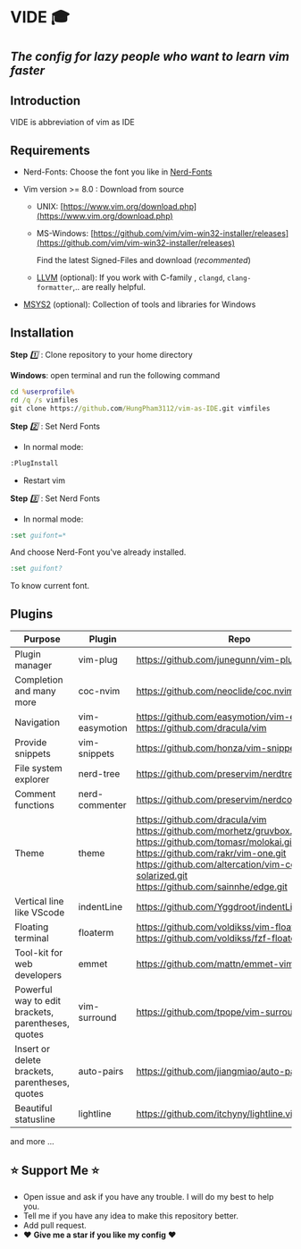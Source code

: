 # VIDE :mortar_board: 

## _The config for lazy people who want to learn vim faster_

## Introduction

VIDE is abbreviation of vim as IDE

## Requirements

- Nerd-Fonts: Choose the font you like in [Nerd-Fonts](https://www.nerdfonts.com/)

- Vim version >= 8.0 : Download from source  
  - UNIX: [https://www.vim.org/download.php](https://www.vim.org/download.php)
  - MS-Windows: [https://github.com/vim/vim-win32-installer/releases](https://github.com/vim/vim-win32-installer/releases)

    Find the latest Signed-Files and download (_recommented_)
  - [LLVM](https://github.com/llvm/llvm-project/releases/tag/llvmorg-13.0.0) (optional):
  If you work with C-family , `clangd`, `clang-formatter`,.. are really
  helpful.  
- [MSYS2](https://www.msys2.org/) (optional): Collection of tools and libraries 
for Windows

## Installation  

__Step__ _:one:_ : Clone repository to your home directory

__Windows__: open terminal and run the following command

```bat
cd %userprofile%
rd /q /s vimfiles
git clone https://github.com/HungPham3112/vim-as-IDE.git vimfiles
```

__Step__ _:two:_ : Set Nerd Fonts  

- In normal mode:

```sh
:PlugInstall
```
- Restart vim

__Step__ _:three:_ : Set Nerd Fonts  

- In normal mode:

```bat
:set guifont=*
```

And choose Nerd-Font you've already installed.

```bat
:set guifont?
```

To know current font.


## Plugins  

| Purpose | Plugin | Repo |
| ------ | ------ | ------ |
| Plugin manager | vim-plug | <https://github.com/junegunn/vim-plug.git> |
| Completion and many more | coc-nvim | <https://github.com/neoclide/coc.nvim.git> |
| Navigation | vim-easymotion | <https://github.com/easymotion/vim-easymotion><br><https://github.com/dracula/vim> |
| Provide snippets | vim-snippets | <https://github.com/honza/vim-snippets> |
| File system explorer | nerd-tree |  <https://github.com/preservim/nerdtree.git> |
| Comment functions | nerd-commenter | <https://github.com/preservim/nerdcommenter.git> |
| Theme | theme  | <https://github.com/dracula/vim><br> <https://github.com/morhetz/gruvbox.git><br> <https://github.com/tomasr/molokai.git><br> <https://github.com/rakr/vim-one.git><br> <https://github.com/altercation/vim-colors-solarized.git><br> <https://github.com/sainnhe/edge.git><br> |
| Vertical line like VScode| indentLine  | <https://github.com/Yggdroot/indentLine.git> |
| Floating terminal | floaterm  | <https://github.com/voldikss/vim-floaterm.git><br><https://github.com/voldikss/fzf-floaterm.git>|
| Tool-kit for web developers | emmet  |   <https://github.com/mattn/emmet-vim.git> |
| Powerful way to edit<br>brackets, parentheses, quotes | vim-surround  |  <https://github.com/tpope/vim-surround.git>|
| Insert or delete<br>brackets, parentheses, quotes | auto-pairs  |  <https://github.com/jiangmiao/auto-pairs> |
| Beautiful statusline | lightline |  <https://github.com/itchyny/lightline.vim> |
and more ...

## :star: Support Me :star:   

- Open issue and ask if you have any trouble. I will do my best to help you.
- Tell me if you have any idea to make this repository better.
- Add pull request.  
- :heart: __Give me a star if you like my config__ :heart:
